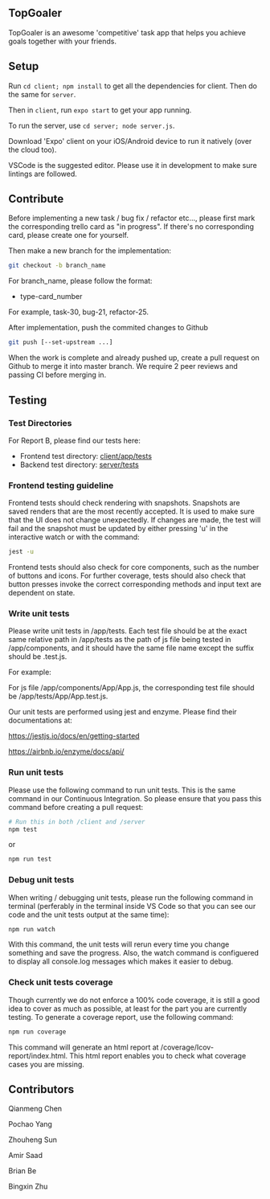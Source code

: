 ## TopGoaler

TopGoaler is an awesome 'competitive' task app that helps you achieve goals together with your friends. 


## Setup

Run `cd client; npm install` to get all the dependencies for client. Then do the same for `server`. 

Then in `client`, run `expo start` to get your app running. 

To run the server, use `cd server; node server.js`.

Download 'Expo' client on your iOS/Android device to run it natively (over the cloud too). 

VSCode is the suggested editor. Please use it in development to make sure lintings are followed.



## Contribute

Before implementing a new task / bug fix / refactor etc..., please first mark the corresponding trello card as "in progress". If there's no corresponding card, please create one for yourself.

Then make a new branch for the implementation:

```bash
git checkout -b branch_name
```

For branch_name, please follow the format:

- type-card_number

For example, task-30, bug-21, refactor-25. 



After implementation, push the commited changes to Github

```bash
git push [--set-upstream ...]
```



When the work is complete and already pushed up, create a pull request on Github to merge it into master branch. We require 2 peer reviews and passing CI before merging in.



## Testing

### Test Directories
For Report B, please find our tests here:

- Frontend test directory: [client/app/tests](client/app/tests)
- Backend test directory: [server/tests](server/tests)


### Frontend testing guideline

Frontend tests should check rendering with snapshots. Snapshots are saved renders that are the most recently accepted. It is used to make sure that the UI does not change unexpectedly. If changes are made, the test will fail and the snapshot must be updated by either pressing 'u' in the interactive watch or with the command:

```bash
jest -u
```

Frontend tests should also check for core components, such as the number of buttons and icons. For further coverage, tests should also check that button presses invoke the correct corresponding methods and input text are dependent on state.


### Write unit tests

Please write unit tests in /app/tests. Each test file should be at the exact same relative path in /app/tests as the path of js file being tested in /app/components, and it should have the same file name except the suffix should be .test.js.

For example:

For js file /app/components/App/App.js, the corresponding test file should be /app/tests/App/App.test.js.

Our unit tests are performed using jest and enzyme. Please find their documentations at:

https://jestjs.io/docs/en/getting-started

https://airbnb.io/enzyme/docs/api/



### Run unit tests

Please use the following command to run unit tests. This is the same command in our Continuous Integration. So please ensure that you pass this command before creating a pull request:

```bash
# Run this in both /client and /server
npm test
```

or

```bash
npm run test
```



### Debug unit tests

When writing / debugging unit tests, please run the following command in terminal (perferably in the terminal inside VS Code so that you can see our code and the unit tests output at the same time):

```bash
npm run watch
```

With this command, the unit tests will rerun every time you change something and save the progress. Also, the watch command is configuered to display all console.log messages which makes it easier to debug.



### Check unit tests coverage

Though currently we do not enforce a 100% code coverage, it is still a good idea to cover as much as possible, at least for the part you are currently testing. To generate a coverage report, use the following command:

```bash
npm run coverage
```

This command will generate an html report at /coverage/Icov-report/index.html. This html report enables you to check what coverage cases you are missing.

## Contributors

Qianmeng Chen

Pochao Yang

Zhouheng Sun

Amir Saad

Brian Be

Bingxin Zhu
